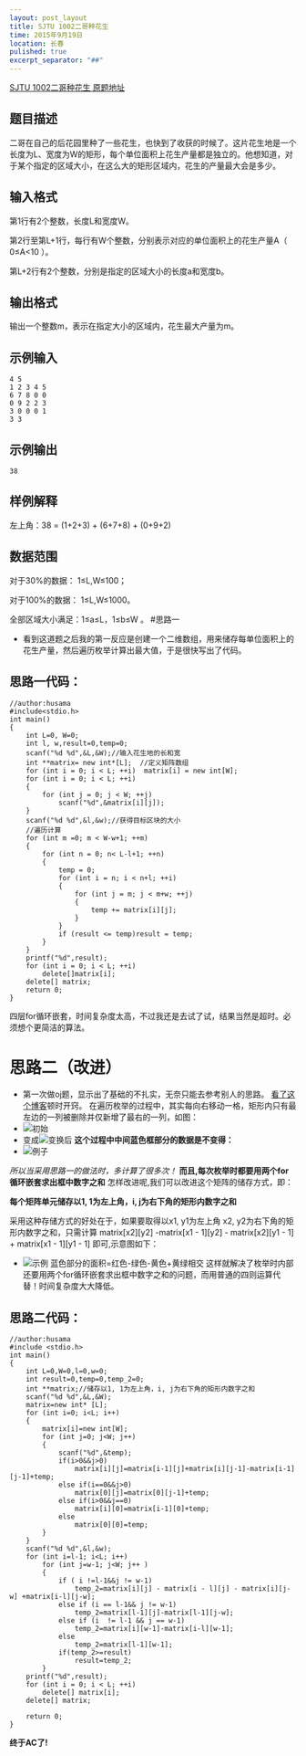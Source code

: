 ```yaml
---
layout: post_layout
title: SJTU 1002二哥种花生
time: 2015年9月19日
location: 长春
pulished: true
excerpt_separator: "##"
---
```

[SJTU 1002二哥种花生 原题地址](http://acm.sjtu.edu.cn/OnlineJudge/problem/1002)
## 题目描述
二哥在自己的后花园里种了一些花生，也快到了收获的时候了。这片花生地是一个长度为L、宽度为W的矩形，每个单位面积上花生产量都是独立的。他想知道，对于某个指定的区域大小，在这么大的矩形区域内，花生的产量最大会是多少。
## 输入格式
第1行有2个整数，长度L和宽度W。

第2行至第L+1行，每行有W个整数，分别表示对应的单位面积上的花生产量A（ 0≤A<10 ）。

第L+2行有2个整数，分别是指定的区域大小的长度a和宽度b。
## 输出格式
输出一个整数m，表示在指定大小的区域内，花生最大产量为m。
## 示例输入
```
4 5
1 2 3 4 5
6 7 8 0 0
0 9 2 2 3
3 0 0 0 1
3 3
```
## 示例输出
```
38
```
## 样例解释
左上角：38 = (1+2+3) + (6+7+8) + (0+9+2)
## 数据范围
对于30%的数据： 1≤L,W≤100；

对于100%的数据： 1≤L,W≤1000。

全部区域大小满足：1≤a≤L，1≤b≤W 。
#思路一
* 看到这道题之后我的第一反应是创建一个二维数组，用来储存每单位面积上的花生产量，然后遍历枚举计算出最大值，于是很快写出了代码。
## 思路一代码：
```
//author:husama
#include<stdio.h>
int main()
{
    int L=0, W=0;
    int l, w,result=0,temp=0;
    scanf("%d %d",&L,&W);//输入花生地的长和宽
    int **matrix= new int*[L];  //定义矩阵数组
    for (int i = 0; i < L; ++i)  matrix[i] = new int[W];
    for (int i = 0; i < L; ++i)
    {
        for (int j = 0; j < W; ++j)
            scanf("%d",&matrix[i][j]);
    }
    scanf("%d %d",&l,&w);//获得目标区块的大小
    //遍历计算
    for (int m =0; m < W-w+1; ++m)
    {
        for (int n = 0; n< L-l+1; ++n)
        {
            temp = 0;
            for (int i = n; i < n+l; ++i)
            {
                for (int j = m; j < m+w; ++j)
                {
                    temp += matrix[i][j];
                }
            }
            if (result <= temp)result = temp;
        }
    }
    printf("%d",result);
    for (int i = 0; i < L; ++i)
        delete[]matrix[i];
    delete[] matrix;
    return 0;
}
```

四层for循环嵌套，时间复杂度太高，不过我还是去试了试，结果当然是超时。必须想个更简洁的算法。
# 思路二（改进）
* 第一次做oj题，显示出了基础的不扎实，无奈只能去参考别人的思路。
[看了这个博客](http://my.oschina.net/xueyang/blog/208428)顿时开窍。
在遍历枚举的过程中，其实每向右移动一格，矩形内只有最左边的一列被删除并仅新增了最右的一列，如图：
* ![初始](http://7xlv11.com1.z0.glb.clouddn.com/1002_2.png)
* 变成![变换后](http://7xlv11.com1.z0.glb.clouddn.com/1002_3.png)
**这个过程中中间蓝色框部分的数据是不变得：**
* ![例子](http://7xlv11.com1.z0.glb.clouddn.com/1002_4.png)

*所以当采用思路一的做法时，多计算了很多次！*
**而且,每次枚举时都要用两个for循环嵌套求出框中数字之和**
怎样改进呢,我们可以改进这个矩阵的储存方式，即：

**每个矩阵单元储存以1, 1为左上角，i, j为右下角的矩形内数字之和**

采用这种存储方式的好处在于，如果要取得以x1, y1为左上角 x2, y2为右下角的矩形内数字之和，只需计算 matrix[x2][y2] -matrix[x1 - 1][y2] - matrix[x2][y1 - 1] + matrix[x1 - 1][y1 - 1] 即可,示意图如下：

* ![示例](http://7xlv11.com1.z0.glb.clouddn.com/1002_5.png)
蓝色部分的面积=红色-绿色-黄色+黄绿相交
这样就解决了枚举时内部还要用两个for循环嵌套求出框中数字之和的问题，而用普通的四则运算代替！时间复杂度大大降低。
## 思路二代码：
```
//author:husama
#include <stdio.h>
int main()
{
    int L=0,W=0,l=0,w=0;
    int result=0,temp=0,temp_2=0;
    int **matrix;//储存以1, 1为左上角，i, j为右下角的矩形内数字之和
    scanf("%d %d",&L,&W);
    matrix=new int* [L];
    for (int i=0; i<L; i++)
    {
        matrix[i]=new int[W];
        for (int j=0; j<W; j++)
        {
            scanf("%d",&temp);
            if(i>0&&j>0)
                matrix[i][j]=matrix[i-1][j]+matrix[i][j-1]-matrix[i-1][j-1]+temp;
            else if(i==0&&j>0)
                matrix[0][j]=matrix[0][j-1]+temp;
            else if(i>0&&j==0)
                matrix[i][0]=matrix[i-1][0]+temp;
            else
                matrix[0][0]=temp;
        }
    }
    scanf("%d %d",&l,&w);
    for (int i=l-1; i<L; i++)
        for (int j=w-1; j<W; j++ )
        {
            if ( i !=l-1&&j != w-1)
                temp_2=matrix[i][j] - matrix[i - l][j] - matrix[i][j-w] +matrix[i-l][j-w];
            else if (i == l-1&& j != w-1)
                temp_2=matrix[l-1][j]-matrix[l-1][j-w];
            else if (i  != l-1 && j == w-1)
                temp_2=matrix[i][w-1]-matrix[i-l][w-1];
            else
                temp_2=matrix[l-1][w-1];
            if(temp_2>=result)
                result=temp_2;
        }
    printf("%d",result);
    for (int i = 0; i < L; ++i)
        delete[] matrix[i];
    delete[] matrix;

    return 0;
}
```
**终于AC了!**
